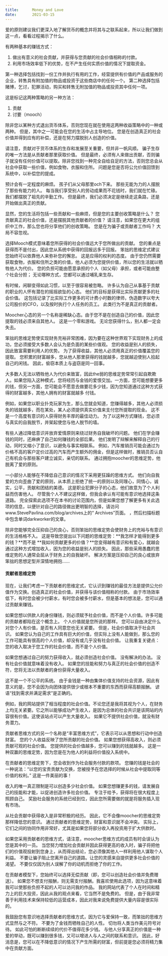 ```yaml
---
title:      Money and Love
date:       2021-03-15
---
```


爱的原则建议我们更深入地了解货币的概念并将其与之联系起来，所以让我们做到这一点，看看过程揭示了什么。

有两种基本的赚钱方式：

1. 做出有意义的社会贡献，并获得与您贡献的社会价值相称的付款。
2. 利用市场效率低下的优势，在不产生任何实质价值的情况下提取资金。

第一种选择包括找到一份工作并执行有用的工作，经营提供有价值的产品或服务的企业，转售具有附加值的物品或投资于这些商店中的任何一个。 第二种选择包括赌博，乞讨，犯罪活动，购买和转售无附加值的物品或投资其中任何一项。

这是标记这两种策略的另一种方法：

1. 贡献
2.  讨要（mooch）

除非您以某种方式退出货币体系，否则您现在就在使用这两种收益策略中的一种或两种。 但是，其中之一可能会在您的生活中占主导地位。 您是在创造真正的社会价值并得到应有的补偿，还是在努力摆脱别人创造的价值。

请注意，贡献对于货币体系的生存和发展至关重要，但并非一帆风顺。 骗子生存的唯一方法是从贡献者那里获取价值。 但是最终，必须有人来做出贡献，否则骗子就没有任何价值可以提取。除非您找到一种完全自给自足的方法，否则您总会从社会中获取一些价值，例如食物，衣服和住所。 问题是您是否将公允价值回馈到系统中，以补偿您的提成。

预计会有一定程度的麻烦。 孩子们从父母那里och下来。 那些无能为力的人摆脱了那些有能力的人。 每当我们享受别人的劳动成果而不花钱时，我们就在忙碌。 我们都摆脱了祖先的辛勤工作。 但是最终，我们必须决定是继续走这条路，还是开始做出真正的贡献。

显然，您的生活将包括一些贡献和一些麻烦，但是您的主要创收策略是什么？ 您贡献真正的社会价值，还是摆脱其他贡献者的价值？ 请注意，如果您在更大的组织中工作，那么您也将分享他们的创收策略。 您是在为骗子或贡献者工作吗？ 大局不容忽视。

选择Mooch模式意味着您所获得的社会价值远大于您所做出的贡献。 您的重点是获得而不是付出，因此您从系统中获得的回报远多于回报。 笨拙的思维定式建议您始终可以依靠他人来弥补您的懈怠。 这是应得的权利的态度。 由于您仍然需要获取食物，衣服和住所之类的价值，他人必须为您提供价值，所以您的生活就以牺牲他人为代价。 您的负担可能由愿意承担的个人（如父母）承担，或者可能由整个社会分担； 无论哪种方式，您都可以通过哺乳来生存。

有时候，闲聊变得如此习惯，以至于很容易被忽略。 许多认为自己从事基于贡献的职业的人怀有潜在的摇摇欲坠的心态。 他们的目标是获得比实际贡献更多的社会价值。 这包括记录了比实际工作更多的可计费小时数的律师，伪造数字以夸大公司股价的CFO，以及按时执行个人任务的员工。 此类行为不是真正的贡献者。

Moocher心态的另一个名称是稀缺心态。由于您不是在创造自己的价值，因此您提取的钱必须来自其他人。 这是一个零和游戏。 无论您获得什么，别人都一定会失去。

笨拙的思维定势使实现财务充裕非常困难，因为要在这种世界观下实现财务上的成功，您必须接受大多数人会认为是负面的某些价值观。 您的收益是别人的损失，因此致富需要利用人的优势。 为了获得收益，其他人必须用真正的价值覆盖您的提取。 您积累的财富越多，您从他人那里获得的钱就越多，您就越迫使别人拾起自己的闲钱。 因此，偷窃本质上与盗窃是同一回事。

大多数人无法以牺牲他人为代价来致富，因此the弱的思维定势常常引起自欺欺人。如果您陷入这种模式，您将经历与金钱的爱恨交加。一方面，您可能想要更多的钱，但另一方面，您可能会不愿意去做要花多少钱，因为您知道通过这种方式获得的财富越多，其他人拥有的财富就越多 付钱。

例如，如果您以职业扑克玩家为生，那么您就会知道，您赚得越多，其他人必须损失的钱就越多，而在某处，某人必须提供真实价值来支付您所提取的现金。 这不是一个高度有意识的人获得财务丰厚的最佳动力。 为了以这种方式赚钱，您必须与真实的自我脱节，并架起使您与他人脱节的墙。

有些人通过降低意识并放弃爱情原则来绕过财务自我破坏的问题。 他们在学会赚钱的同时，还麻痹了自己如何赚钱的全部后果。 他们发明了辩解来解释自己的行动，同时又缩小了意识，以避免与事实相联系。 例如，汽车推销员可能会通过为价格不高的客户定价过高的汽车而产生额外的佣金，但是这样做时，推销员否认自己有机会与那些客户建立诚实，亲切的联系。 通过拥抱moocher的思维定势，他脱离了爱的原则。

一小部分人能够在不降低自己意识的情况下采用更狂躁的思维方式。 他们向自我爱的方向歪曲了爱的原则，从本质上拒绝了统一的原则以及同理心，同情心，诚实，公平，贡献和团结的美德。 这是职业犯罪分子的心态，他们故意为了个人利益而伤害他人。 尽管我个人不建议这样做，但我会承认有可能有意识地选择这条道路。 完全探索此选项不在本书的讨论范围内，但是如果您想了解更多有关此选项的信息，以便针对自己的路径做出更明智的选择，请访问www.StevePavlina.com/blog/archives上的“ Archives”页面。  ，然后扫描标题中包含单词darkworker的文章。

除非您能够完全压抑自己的良心，否则笨拙的思维定势会使财务上的充裕与有意识的生活格格不入。 这是导致您提出以下问题的思维定势：**我怎样才能得到更多的钱？**而不是 **我如何贡献更多的价值？**您变得越有意识和有爱心，就越会通过这种方式增加收入，因为您的收益是别人的损失。
   因此，那些采用愚蠢的思维定势的人通常会屈从于财务上的自我破坏。 解决方案是压抑自己的良心或放弃笨拙的思想定型并深情地拥抱……



#### 贡献者思维定势

现在，让我们考虑一下贡献者的思维定式，它认识到赚钱的最佳方法是提供公允价值作为交换。创造真正的社会价值，并获得与该价值相称的付款。 由于市场效率低下，有时您会被少付薪水，有时您会被多付薪水，但是基本的想法是，您可以通过贡献来赚钱。

如果您想以供款人的身份赚钱，则必须赋予社会价值，而不是个人价值。许多可能的贡献者都陷在这个概念上。 个人价值就是您所说的那样。 您可以自由决定什么对您个人有价值，是否有人同意您也无关紧要。 但是，社会价值取决于社会共识。 如果您认为自己的工作具有巨大的价值，但实际上没有人能做到，那么您的工作可能具有很高的个人价值，却没有或几乎没有社会价值。 让我重复关键点：您的收入取决于您工作的社会价值，而不是个人价值。

如果您想通过自己的努力获得收入，就必须创造社会价值。 没有解决的办法。 没有社会价值就意味着没有收入。 如果您的技能和努力与真正的社会价值的创造不符，您将无法以贡献者的身份获得大量收入。

这不是一个不公平的系统。 由于金钱是一种由集体价值支持的社会资源，因此有意义的是，您不会因为向团体提供很少或根本不重要的东西而获得高额报酬。 谚语“找到需求并满足需求”是正确的。

例如，我的网站提供了相当程度的社会价值。不论您还是我将其视为个人，在财务上均无关紧要。它之所以能够成功产生收入，是因为总体的社会共识是该网站的内容很有价值。这使该站点可以产生大量收入。 如果它不提供社会价值，就没有财务潜力。

贡献者思维方式的另一个名称是“丰富思维方式”，它表示可以从思想和行动中创造财富。 您的个人收益反映了您所贡献的社会价值。 如果您想获得高收入，则必须贡献可观的社会价值。 您提供的社会价值越多，您可以赚到的钱就越多。 这是一种双赢的思维定势，因为您是在为他人的利益将价值投入系统中。

在贡献者的思维定势下，您会收到作为社会服务付款的款项。 您赚的钱是社会的一种说法：“以您的宝贵贡献为交换，您被授予在您选择的时候从社会中提取同等价值的权利。” 这是一件美丽的事！

收入的唯一真正限制是可以创造多少社会价值。 如果您想赚更多的钱，请发展自己的技能和才能，以促进创造许多社会价值。 专注于给予，获得将在很大程度上照顾自己。 奖励社会服务的系统已经到位，因此您所需要做的就是将服务插入现有市场。

从社会贡献中获得收入是非常积极的经历。 因此，它不会像moocher的思维定势那样降低您的意识。 通过贡献者的思维定势，财富和意识就不会冲突。 实际上，它们之间的协同作用非常好，尤其是如果您将部分收入再投资用于扩大供款时。

如果您采用贡献者的思维方式，请注意，moocher思维方式的成员有时会误认为您是其中的一员。 当您努力增加社会贡献并因此获得更高的收入时，骗子将把他们的价值观投射到您身上，从而得出结论，您必须像其他人一样利用他人谋取个人利益。 不要让骗子阻止您离开自己的道路。让您的灵感来自提供更多社会价值的渴望。 不要仅仅因为别人误解了你的动机而拒绝了你的工作。

在贡献者模型下，您始终可以选择无偿贡献（即，您可以创造社会价值并免费赠送）。 如果您不想支付报酬，则无需支付报酬。我喜欢使用此选项，因为这意味着我可以使那些负担不起的人可以访问我的作品。 我的网站代表了个人在时间和精力上的巨大投资，因此从我的观点来看，它当然不是免费的。 但是，由于我非常善于利用技术来保持较低的运营成本，因此对我来说免费提供大量内容是很实际的。

我鼓励您有意识地选择贡献者的思维方式，因为它与爱保持一致，而笨拙的思维方式显然与之不符。 不要为了金钱而牺牲自己的人性。 切勿将人类当作美元符号对待。 如此可怕的断断续续的代价不值得花多少钱。 与他人分享真正的价值是一种爱的举动，既可以赚到很多钱，又可以增进人与人之间的联系和意识。 因此，好消息是，您可以在不降低意识的情况下产生所需的财富，但前提是您必须将精力集中在贡献方面。

